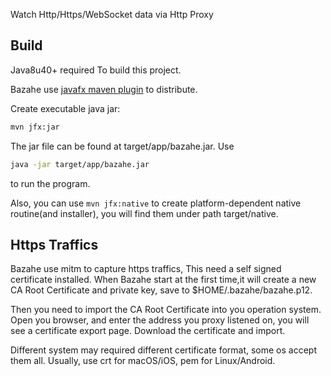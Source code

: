
Watch Http/Https/WebSocket data via Http Proxy

## Build
Java8u40+ required To build this project.

Bazahe use [javafx maven plugin](https://github.com/javafx-maven-plugin/javafx-maven-plugin) to distribute.

Create executable java jar:

```sh
mvn jfx:jar
```

The jar file can be found at target/app/bazahe.jar. Use

```sh
java -jar target/app/bazahe.jar
```
to run the program.

Also, you can use `mvn jfx:native` to create platform-dependent native routine(and installer), you will find them under path target/native.

## Https Traffics
Bazahe use mitm to capture https traffics, This need a self signed certificate installed.
When Bazahe start at the first time,it will create a new CA Root Certificate and private key, save to $HOME/.bazahe/bazahe.p12.

Then you need to import the CA Root Certificate into you operation system.
Open you browser, and enter the address you proxy listened on, you will see a certificate export page. Download the certificate and import.

Different system may required different certificate format, some os accept them all.
Usually,  use crt for macOS/iOS, pem for Linux/Android.
